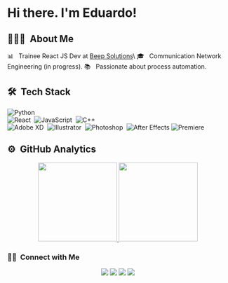 # Hi there. I'm Eduardo!

## 👩🏻‍💻 &nbsp;About Me

📊 &nbsp; Trainee React JS Dev at [Beep Solutions](http://cnpj.info/Beep-Solucoes-Tecnologicas-Beep-Solutions)\ 
🎓 &nbsp; Communication Network Engineering (in progress).
📚 &nbsp; Passionate about process automation.

## 🛠 &nbsp;Tech Stack

![Python](https://img.shields.io/badge/-Python-05122A?style=flat&logo=python)&nbsp;
\
![React](https://img.shields.io/badge/-React-05122A?style=flat&logo=react)&nbsp;
![JavaScript](https://img.shields.io/badge/-JavaScript-05122A?style=flat&logo=javascript)&nbsp;
![C++](https://img.shields.io/badge/-C++-05122A?style=flat&logo=c++)&nbsp;
\
![Adobe XD](https://img.shields.io/badge/-Adobe%20XD-05122A?style=flat&logo=adobe-xd)&nbsp;
![Illustrator](https://img.shields.io/badge/-Illustrator-05122A?style=flat&logo=adobe-illustrator)&nbsp;
![Photoshop](https://img.shields.io/badge/-Photoshop-05122A?style=flat&logo=adobe-photoshop)&nbsp;
![After Effects](https://img.shields.io/badge/-After%20Effects-05122A?style=flat&logo=adobe-after-effects)
![Premiere](https://img.shields.io/badge/-Premiere-05122A?style=flat&logo=adobe-premiere-pro)

## ⚙️ &nbsp;GitHub Analytics

<p align="center">
<a href="https://github.com/EduardoAMelo">
  <img height="180em" src="https://github-readme-stats-eight-theta.vercel.app/api?username=EduardoAMelo&show_icons=true&theme=algolia&include_all_commits=true&count_private=true"/>
  <img height="180em" src="https://github-readme-stats-eight-theta.vercel.app/api/top-langs/?username=EduardoAMelo&layout=compact&langs_count=8&theme=algolia"/>
</a>
</p>

### 🤝🏻 &nbsp;Connect with Me

<p align="center">
<a href="https://www.linkedin.com/in/eduardo-amaral-a9b85b214/"><img src="https://img.shields.io/badge/-Eduardo%20Amaral%20Melo-0077B5?style=flat&logo=Linkedin&logoColor=white"/></a>
<a href="mailto:eduardoamelo2003@gmail.com"><img src="https://img.shields.io/badge/-eduardoamelo2003@gmail.com-D14836?style=flat&logo=Gmail&logoColor=white"/></a>
<a href="https://www.instagram.com/_.edumello/"><img src="https://img.shields.io/badge/-@_.edumello_-E4405F?style=flat&logo=Instagram&logoColor=white"/></a>
<a href="https://www.facebook.com/eduardo.amaralmelo.716/"><img src="https://img.shields.io/badge/-@eduardo.amaralmelo-1877F2?style=flat&logo=Facebook&logoColor=white"/></a>
</p>
